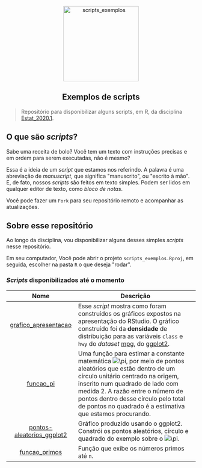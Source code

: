 <p align = "center">
   <img 
        width = "200px"
        align = "center"
        src   = "/img/matrix.png"
        alt   = "scripts_exemplos" 
   >
  <h2 align = "center">
      Exemplos de scripts
  </h2>
</p>

> Repositório para disponibilizar alguns scripts, em R, da disciplina [Estat_2020.1](https://github.com/icaro-freire/estat_2020.1).

## O que são *scripts*?

Sabe uma receita de bolo?
Você tem um texto com instruções precisas e em ordem para serem executadas, não
é mesmo?

Essa é a ideia de um *script* que estamos nos referindo.
A palavra é uma abreviação de *manuscript*, que significa "manuscrito", ou "escrito à mão".
E, de fato, nossos *scripts* são feitos em texto simples.
Podem ser lidos em qualquer editor de texto, como *bloco de notas*.

Você pode fazer um `Fork` para seu repositório remoto e acompanhar as atualizações.

## Sobre esse repositório

Ao longo da disciplina, vou disponibilizar alguns desses simples *scripts* nesse repositório.

Em seu computador, Você pode abrir o projeto `scripts_exemplos.Rproj`, em seguida, escolher na pasta `R` o que deseja "rodar".

### *Scripts* disponibilizados até o momento

Nome   | Descrição
:----: | ----------
[grafico_apresentacao](/R/grafico_apresentacao.R) | Esse *script* mostra como foram construídos os gráficos expostos na apresentação do RStudio. O gráfico construído foi da **densidade** de distribuição para as variáveis `class` e `hwy` do *dataset* [mpg](https://ggplot2.tidyverse.org/reference/mpg.html), do [ggplot2](https://ggplot2.tidyverse.org/index.html). 
[funcao_pi](/R/funcao_pi.R) | Uma função para estimar a constante matemática <img src="https://latex.codecogs.com/gif.latex?\pi" title="\pi" />, por meio de pontos aleatórios que estão dentro de um círculo unitário centrado na origem, inscrito num quadrado de lado com medida 2. A razão entre o número de pontos dentro desse círculo pelo total de pontos no quadrado é a estimativa que estamos procurando.
[pontos-aleatorios_ggplot2](/R/pontos-aleatorios_ggplot2.R) | Gráfico produzido usando o ggplot2. Constrói os pontos aleatórios, círculo e quadrado do exemplo sobre o <img src="https://latex.codecogs.com/gif.latex?\pi" title="\pi" />.
[funcao_primos](/R/funcao_primos.R) | Função que exibe os números primos até `n`.